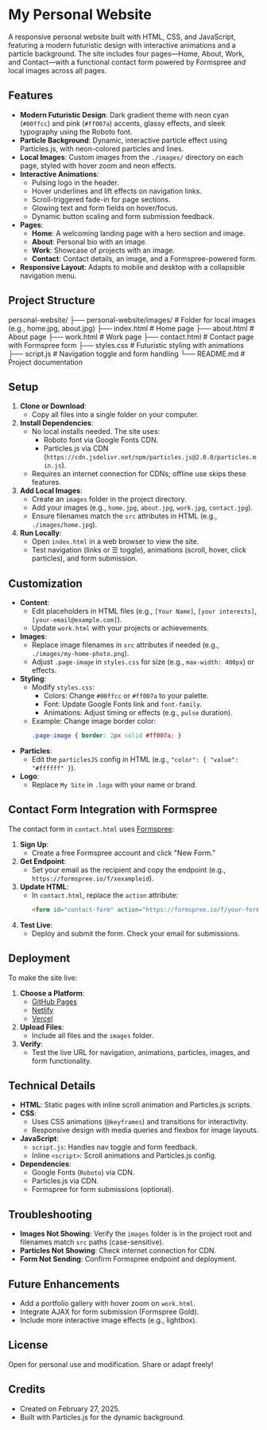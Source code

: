 # My Personal Website

A responsive personal website built with HTML, CSS, and JavaScript, featuring a modern futuristic design with interactive animations and a particle background. The site includes four pages—Home, About, Work, and Contact—with a functional contact form powered by Formspree and local images across all pages.

## Features
- **Modern Futuristic Design**: Dark gradient theme with neon cyan (`#00ffcc`) and pink (`#ff007a`) accents, glassy effects, and sleek typography using the Roboto font.
- **Particle Background**: Dynamic, interactive particle effect using Particles.js, with neon-colored particles and lines.
- **Local Images**: Custom images from the `./images/` directory on each page, styled with hover zoom and neon effects.
- **Interactive Animations**:
  - Pulsing logo in the header.
  - Hover underlines and lift effects on navigation links.
  - Scroll-triggered fade-in for page sections.
  - Glowing text and form fields on hover/focus.
  - Dynamic button scaling and form submission feedback.
- **Pages**:
  - **Home**: A welcoming landing page with a hero section and image.
  - **About**: Personal bio with an image.
  - **Work**: Showcase of projects with an image.
  - **Contact**: Contact details, an image, and a Formspree-powered form.
- **Responsive Layout**: Adapts to mobile and desktop with a collapsible navigation menu.

## Project Structure
personal-website/
├── personal-website/images/           # Folder for local images (e.g., home.jpg, about.jpg)
├── index.html       # Home page
├── about.html       # About page
├── work.html        # Work page
├── contact.html     # Contact page with Formspree form
├── styles.css       # Futuristic styling with animations
├── script.js        # Navigation toggle and form handling
└── README.md        # Project documentation


## Setup
1. **Clone or Download**:
   - Copy all files into a single folder on your computer.
2. **Install Dependencies**:
   - No local installs needed. The site uses:
     - Roboto font via Google Fonts CDN.
     - Particles.js via CDN (`https://cdn.jsdelivr.net/npm/particles.js@2.0.0/particles.min.js`).
   - Requires an internet connection for CDNs; offline use skips these features.
3. **Add Local Images**:
   - Create an `images` folder in the project directory.
   - Add your images (e.g., `home.jpg`, `about.jpg`, `work.jpg`, `contact.jpg`).
   - Ensure filenames match the `src` attributes in HTML (e.g., `./images/home.jpg`).
4. **Run Locally**:
   - Open `index.html` in a web browser to view the site.
   - Test navigation (links or ☰ toggle), animations (scroll, hover, click particles), and form submission.

## Customization
- **Content**:
  - Edit placeholders in HTML files (e.g., `[Your Name]`, `[your interests]`, `[your-email@example.com]`).
  - Update `work.html` with your projects or achievements.
- **Images**:
  - Replace image filenames in `src` attributes if needed (e.g., `./images/my-home-photo.png`).
  - Adjust `.page-image` in `styles.css` for size (e.g., `max-width: 400px`) or effects.
- **Styling**:
  - Modify `styles.css`:
    - Colors: Change `#00ffcc` or `#ff007a` to your palette.
    - Font: Update Google Fonts link and `font-family`.
    - Animations: Adjust timing or effects (e.g., `pulse` duration).
  - Example: Change image border color:
    ```css
    .page-image { border: 2px solid #ff007a; }
    ```
- **Particles**:
  - Edit the `particlesJS` config in HTML (e.g., `"color": { "value": "#ffffff" }`).
- **Logo**:
  - Replace `My Site` in `.logo` with your name or brand.

## Contact Form Integration with Formspree
The contact form in `contact.html` uses [Formspree](https://formspree.io/):
1. **Sign Up**:
   - Create a free Formspree account and click "New Form."
2. **Get Endpoint**:
   - Set your email as the recipient and copy the endpoint (e.g., `https://formspree.io/f/xexampleid`).
3. **Update HTML**:
   - In `contact.html`, replace the `action` attribute:
     ```html
     <form id="contact-form" action="https://formspree.io/f/your-form-id" method="POST">
     ```
4. **Test Live**:
   - Deploy and submit the form. Check your email for submissions.

## Deployment
To make the site live:
1. **Choose a Platform**:
   - [GitHub Pages](https://pages.github.com/)
   - [Netlify](https://www.netlify.com/)
   - [Vercel](https://vercel.com/)
2. **Upload Files**:
   - Include all files and the `images` folder.
3. **Verify**:
   - Test the live URL for navigation, animations, particles, images, and form functionality.

## Technical Details
- **HTML**: Static pages with inline scroll animation and Particles.js scripts.
- **CSS**:
  - Uses CSS animations (`@keyframes`) and transitions for interactivity.
  - Responsive design with media queries and flexbox for image layouts.
- **JavaScript**:
  - `script.js`: Handles nav toggle and form feedback.
  - Inline `<script>`: Scroll animations and Particles.js config.
- **Dependencies**:
  - Google Fonts (`Roboto`) via CDN.
  - Particles.js via CDN.
  - Formspree for form submissions (optional).

## Troubleshooting
- **Images Not Showing**: Verify the `images` folder is in the project root and filenames match `src` paths (case-sensitive).
- **Particles Not Showing**: Check internet connection for CDN.
- **Form Not Sending**: Confirm Formspree endpoint and deployment.

## Future Enhancements
- Add a portfolio gallery with hover zoom on `work.html`.
- Integrate AJAX for form submission (Formspree Gold).
- Include more interactive image effects (e.g., lightbox).

## License
Open for personal use and modification. Share or adapt freely!

## Credits
- Created on February 27, 2025.
- Built with Particles.js for the dynamic background.